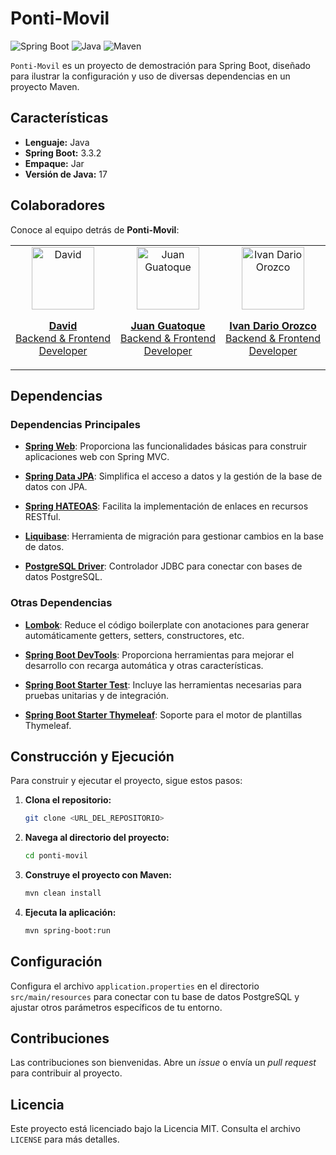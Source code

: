 # Ponti-Movil

![Spring Boot](https://img.shields.io/badge/Spring_Boot-3.3.2-brightgreen)
![Java](https://img.shields.io/badge/Java-17-blue)
![Maven](https://img.shields.io/badge/Maven-3.8.4-orange)

`Ponti-Movil` es un proyecto de demostración para Spring Boot, diseñado para ilustrar la configuración y uso de diversas dependencias en un proyecto Maven.

## Características

- **Lenguaje:** Java
- **Spring Boot:** 3.3.2
- **Empaque:** Jar
- **Versión de Java:** 17

## Colaboradores

Conoce al equipo detrás de **Ponti-Movil**:

<table>
  <tr>
    <td align="center">
      <a href="https://github.com/DavzC" target="_blank">
        <img src="https://github.com/Nidhood/Ponti-movil/blob/main/photos/default.jpg?s=100" alt="David" width="100" height="100">
        <p><strong>David</strong><br>Backend & Frontend Developer</p>
      </a>
    </td>
    <td align="center">
      <a href="https://github.com/judagogu8" target="_blank">
        <img src="https://github.com/Nidhood/Ponti-movil/blob/main/photos/default.jpg?s=100" alt="Juan Guatoque" width="100" height="100">
        <p><strong>Juan Guatoque</strong><br>Backend & Frontend Developer</p>
      </a>
    </td>
    <td align="center">
      <a href="https://github.com/Nidhood" target="_blank">
        <img src="https://github.com/Nidhood/Ponti-movil/blob/main/photos/Ivan-Orozco.jpeg?s=100" alt="Ivan Dario Orozco" width="100" height="100">
        <p><strong>Ivan Dario Orozco</strong><br>Backend & Frontend Developer</p>
      </a>
    </td>
  </tr>
</table>

## Dependencias

### Dependencias Principales

- **[Spring Web](https://spring.io/projects/spring-web)**: Proporciona las funcionalidades básicas para construir aplicaciones web con Spring MVC.

- **[Spring Data JPA](https://spring.io/projects/spring-data-jpa)**: Simplifica el acceso a datos y la gestión de la base de datos con JPA.

- **[Spring HATEOAS](https://spring.io/projects/spring-hateoas)**: Facilita la implementación de enlaces en recursos RESTful.

- **[Liquibase](https://www.liquibase.org/)**: Herramienta de migración para gestionar cambios en la base de datos.

- **[PostgreSQL Driver](https://jdbc.postgresql.org/)**: Controlador JDBC para conectar con bases de datos PostgreSQL.

### Otras Dependencias

- **[Lombok](https://projectlombok.org/)**: Reduce el código boilerplate con anotaciones para generar automáticamente getters, setters, constructores, etc.

- **[Spring Boot DevTools](https://docs.spring.io/spring-boot/docs/current/reference/htmlsingle/#using.devtools)**: Proporciona herramientas para mejorar el desarrollo con recarga automática y otras características.

- **[Spring Boot Starter Test](https://docs.spring.io/spring-boot/docs/current/reference/htmlsingle/#using-boot-testing)**: Incluye las herramientas necesarias para pruebas unitarias y de integración.

- **[Spring Boot Starter Thymeleaf](https://docs.spring.io/spring-boot/docs/current/reference/htmlsingle/#howto-use-thymeleaf)**: Soporte para el motor de plantillas Thymeleaf.

## Construcción y Ejecución

Para construir y ejecutar el proyecto, sigue estos pasos:

1. **Clona el repositorio:**
   ```bash
   git clone <URL_DEL_REPOSITORIO>
   ```

2. **Navega al directorio del proyecto:**
   ```bash
   cd ponti-movil
   ```

3. **Construye el proyecto con Maven:**
   ```bash
   mvn clean install
   ```

4. **Ejecuta la aplicación:**
   ```bash
   mvn spring-boot:run
   ```

## Configuración

Configura el archivo `application.properties` en el directorio `src/main/resources` para conectar con tu base de datos PostgreSQL y ajustar otros parámetros específicos de tu entorno.

## Contribuciones

Las contribuciones son bienvenidas. Abre un *issue* o envía un *pull request* para contribuir al proyecto.

## Licencia

Este proyecto está licenciado bajo la Licencia MIT. Consulta el archivo `LICENSE` para más detalles.
